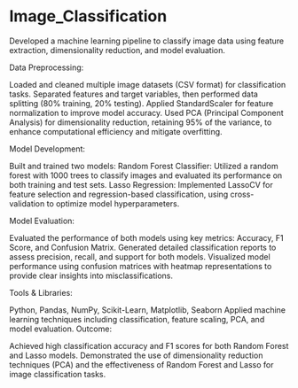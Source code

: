 # Image_Classification
Developed a machine learning pipeline to classify image data using feature extraction, dimensionality reduction, and model evaluation.


Data Preprocessing:

Loaded and cleaned multiple image datasets (CSV format) for classification tasks.
Separated features and target variables, then performed data splitting (80% training, 20% testing).
Applied StandardScaler for feature normalization to improve model accuracy.
Used PCA (Principal Component Analysis) for dimensionality reduction, retaining 95% of the variance, to enhance computational efficiency and mitigate overfitting.

Model Development:

Built and trained two models:
Random Forest Classifier: Utilized a random forest with 1000 trees to classify images and evaluated its performance on both training and test sets.
Lasso Regression: Implemented LassoCV for feature selection and regression-based classification, using cross-validation to optimize model hyperparameters.


Model Evaluation:

Evaluated the performance of both models using key metrics: Accuracy, F1 Score, and Confusion Matrix.
Generated detailed classification reports to assess precision, recall, and support for both models.
Visualized model performance using confusion matrices with heatmap representations to provide clear insights into misclassifications.


Tools & Libraries:

Python, Pandas, NumPy, Scikit-Learn, Matplotlib, Seaborn
Applied machine learning techniques including classification, feature scaling, PCA, and model evaluation.
Outcome:

Achieved high classification accuracy and F1 scores for both Random Forest and Lasso models.
Demonstrated the use of dimensionality reduction techniques (PCA) and the effectiveness of Random Forest and Lasso for image classification tasks.
